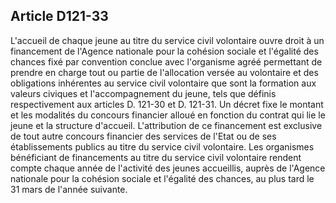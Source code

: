 ## Article D121-33

L'accueil de chaque jeune au titre du service civil volontaire ouvre droit à un financement de l'Agence
nationale pour la cohésion sociale et l'égalité des chances fixé par convention conclue avec l'organisme
agréé permettant de prendre en charge tout ou partie de l'allocation versée au volontaire et des obligations
inhérentes au service civil volontaire que sont la formation aux valeurs civiques et l'accompagnement du
jeune, tels que définis respectivement aux articles D. 121-30 et D. 121-31. Un décret fixe le montant et
les modalités du concours financier alloué en fonction du contrat qui lie le jeune et la structure d'accueil.
L'attribution de ce financement est exclusive de tout autre concours financier des services de l'Etat ou de
ses établissements publics au titre du service civil volontaire. Les organismes bénéficiant de financements
au titre du service civil volontaire rendent compte chaque année de l'activité des jeunes accueillis, auprès
de l'Agence nationale pour la cohésion sociale et l'égalité des chances, au plus tard le 31 mars de l'année
suivante.


